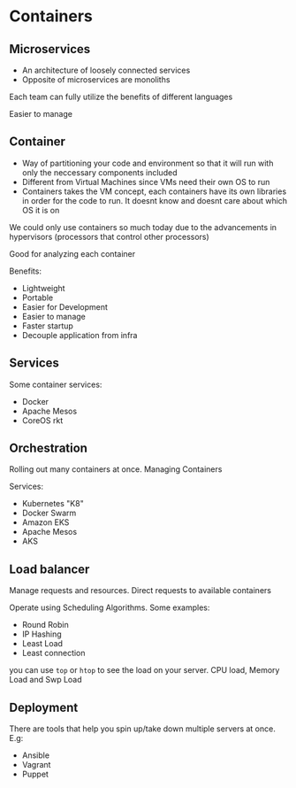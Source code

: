 # Containers

## Microservices

- An architecture of loosely connected services
- Opposite of microservices are monoliths

Each team can fully utilize the benefits of different languages

Easier to manage

## Container

- Way of partitioning your code and environment so that it will run with only the neccessary components included
- Different from Virtual Machines since VMs need their own OS to run
- Containers takes the VM concept,  each containers have its own libraries in order for the code to run. It doesnt know and doesnt care about which OS it is on

We could only use containers so much today due to the advancements in hypervisors (processors that control other processors)

Good for analyzing each container

Benefits:

- Lightweight
- Portable
- Easier for Development
- Easier to manage
- Faster startup
- Decouple application from infra

## Services

Some container services:

- Docker
- Apache Mesos
- CoreOS rkt

## Orchestration

Rolling out many containers at once. Managing Containers

Services:

- Kubernetes "K8"
- Docker Swarm
- Amazon EKS
- Apache Mesos
- AKS

## Load balancer

Manage requests and resources. Direct requests to available containers

Operate using Scheduling Algorithms. Some examples:

- Round Robin
- IP Hashing
- Least Load
- Least connection

you can use `top` or `htop` to see the load on your server. CPU load, Memory Load and Swp Load

## Deployment

There are tools that help you spin up/take down multiple servers at once. E.g:

- Ansible
- Vagrant
- Puppet

